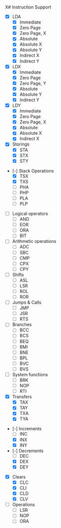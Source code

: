 X# Instruction Support
- [X] LDA
    - [X] Immediate
    - [X] Zero Page
    - [X] Zero Page, X
    - [X] Absolute
    - [X] Absolute X
    - [X] Absolute Y
    - [X] Indirect X
    - [X] Indirect Y

- [X] LDX
    - [X] Immediate
    - [X] Zero Page
    - [X] Zero Page, Y
    - [X] Absolute
    - [X] Absolute Y
    - [X] Indirect Y

- [X] LDY
    - [X] Immediate
    - [X] Zero Page
    - [X] Zero Page, X
    - [X] Absolute
    - [X] Absolute X
    - [X] Indirect X

- [X] Storings
    - [X] STA
    - [X] STX
    - [X] STY
  
- [-] Stack Operations
    - [X] TSX
    - [X] TXS
    - [ ] PHA
    - [ ] PHP
    - [ ] PLA
    - [ ] PLP

- [ ] Logical operators
  - [ ] AND
  - [ ] EOR
  - [ ] ORA
  - [ ] BIT

- [ ] Arithmetic operations
  - [ ] ADC
  - [ ] SBC
  - [ ] CMP
  - [ ] CPX
  - [ ] CPY

- [ ] Shifts
  - [ ] ASL
  - [ ] LSR
  - [ ] ROL
  - [ ] ROR

- [ ] Jumps & Calls
  - [ ] JMP
  - [ ] JSR
  - [ ] RTS

- [ ] Branches
  - [ ] BCC
  - [ ] BCS
  - [ ] BEQ
  - [ ] BMI
  - [ ] BNE
  - [ ] BPL
  - [ ] BVC
  - [ ] BVS
  
- [ ] System functions
  - [ ] BRK
  - [ ] NOP
  - [ ] RTI

- [X] Transfers
  - [X] TAX
  - [X] TAY
  - [X] TXA
  - [X] TYA

- [-] Increments
    - [ ] INC
    - [X] INX
    - [X] INY

- [-] Decrements
    - [ ] DEC
    - [X] DEX
    - [X] DEY

- [X] Clears
    - [X] CLC
    - [X] CLI
    - [X] CLD
    - [X] CLV

- [ ] Operations
    - [ ] LSR
    - [ ] NOP
    - [ ] ORA
